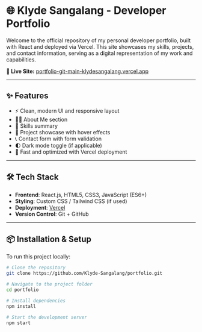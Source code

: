 # 🌐 Klyde Sangalang - Developer Portfolio

Welcome to the official repository of my personal developer portfolio, built with React and deployed via Vercel. This site showcases my skills, projects, and contact information, serving as a digital representation of my work and capabilities.

**🔗 Live Site:** [portfolio-git-main-klydesangalang.vercel.app](https://portfolio-git-main-klydesangalang.vercel.app/)

---

## ✨ Features

- ⚡ Clean, modern UI and responsive layout
- 👨‍💻 About Me section
- 🧠 Skills summary
- 🧾 Project showcase with hover effects
- 📞 Contact form with form validation
- 🌓 Dark mode toggle (if applicable)
- 🚀 Fast and optimized with Vercel deployment

---

## 🛠️ Tech Stack

- **Frontend**: React.js, HTML5, CSS3, JavaScript (ES6+)
- **Styling**: Custom CSS / Tailwind CSS (if used)
- **Deployment**: [Vercel](https://vercel.com)
- **Version Control**: Git + GitHub

---

## 📦 Installation & Setup

To run this project locally:

```bash
# Clone the repository
git clone https://github.com/Klyde-Sangalang/portfolio.git

# Navigate to the project folder
cd portfolio

# Install dependencies
npm install

# Start the development server
npm start
